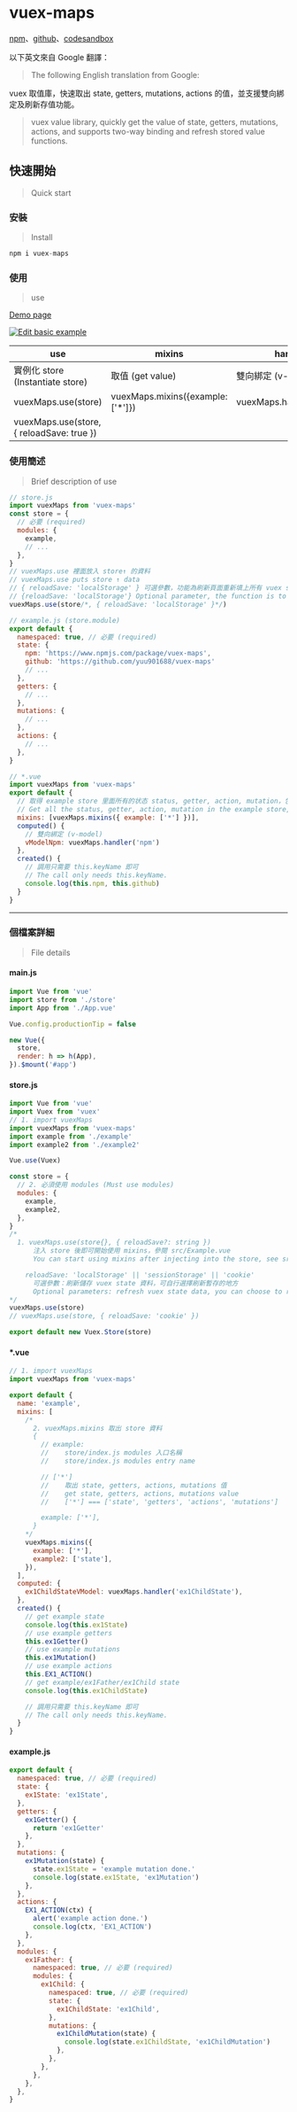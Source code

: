 # vuex-maps

[npm](https://www.npmjs.com/package/vuex-maps)、[github](https://github.com/yuu901688/vuex-maps)、[codesandbox](https://codesandbox.io/s/vuex-maps-mfyj8)

以下英文來自 Google 翻譯：

> The following English translation from Google:

vuex 取值庫，快速取出 state, getters, mutations, actions 的值，並支援雙向綁定及刷新存值功能。

> vuex value library, quickly get the value of state, getters, mutations, actions, and supports two-way binding and refresh stored value functions.

## 快速開始

> Quick start

### 安裝

> Install

```javascript
npm i vuex-maps
```

### 使用

> use

[Demo page](https://yuu901688.github.io/vuex-maps/)

[![Edit basic example](https://codesandbox.io/static/img/play-codesandbox.svg)](https://codesandbox.io/s/vuex-maps-mfyj8)

| use                                       | mixins                            | handler                   |
| ----------------------------------------- | --------------------------------- | ------------------------- |
| 實例化 store (Instantiate store)          | 取值 (get value)                  | 雙向綁定 (v-model)        |
| vuexMaps.use(store)                       | vuexMaps.mixins({example: ['*']}) | vuexMaps.handler('state') |
| vuexMaps.use(store, { reloadSave: true }) |                                   |                           |

### 使用簡述

> Brief description of use

```javascript
// store.js
import vuexMaps from 'vuex-maps'
const store = {
  // 必要 (required)
  modules: {
    example,
    // ...
  },
}
// vuexMaps.use 裡面放入 store↑ 的資料
// vuexMaps.use puts store ↑ data
// { reloadSave: 'localStorage' } 可選參數，功能為刷新頁面重新填上所有 vuex state 的值
// {reloadSave: 'localStorage'} Optional parameter, the function is to refresh the page and refill all vuex state values
vuexMaps.use(store/*, { reloadSave: 'localStorage' }*/)

// example.js (store.module)
export default {
  namespaced: true, // 必要 (required)
  state: {
    npm: 'https://www.npmjs.com/package/vuex-maps',
    github: 'https://github.com/yuu901688/vuex-maps'
    // ...
  },
  getters: {
    // ...
  },
  mutations: {
    // ...
  },
  actions: {
    // ...
  },
}

// *.vue
import vuexMaps from 'vuex-maps'
export default {
  // 取得 example store 里面所有的状态 status, getter, action, mutation，包括任何子層 modules 
  // Get all the status, getter, action, mutation in the example store, including any sub-layer modules
  mixins: [vuexMaps.mixins({ example: ['*'] })],
  computed() {
    // 雙向綁定 (v-model)
    vModelNpm: vuexMaps.handler('npm')
  },
  created() {
    // 調用只需要 this.keyName 即可
    // The call only needs this.keyName.
    console.log(this.npm, this.github)
  }
}
```

---

### 個檔案詳細
> File details

#### main.js

```javascript
import Vue from 'vue'
import store from './store'
import App from './App.vue'

Vue.config.productionTip = false

new Vue({
  store,
  render: h => h(App),
}).$mount('#app')
```

#### store.js

```javascript
import Vue from 'vue'
import Vuex from 'vuex'
// 1. import vuexMaps
import vuexMaps from 'vuex-maps'
import example from './example'
import example2 from './example2'

Vue.use(Vuex)

const store = {
  // 2. 必須使用 modules (Must use modules)
  modules: {
    example,
    example2,
  },
}
/* 
  1. vuexMaps.use(store{}, { reloadSave?: string })
      注入 store 後即可開始使用 mixins，參閱 src/Example.vue
      You can start using mixins after injecting into the store, see src/Example.vue.

    reloadSave: 'localStorage' || 'sessionStorage' || 'cookie'
      可選參數：刷新儲存 vuex state 資料，可自行選擇刷新暫存的地方
      Optional parameters: refresh vuex state data, you can choose to refresh the temporary storage location
*/
vuexMaps.use(store)
// vuexMaps.use(store, { reloadSave: 'cookie' })

export default new Vuex.Store(store)
```

#### \*.vue

```javascript
// 1. import vuexMaps
import vuexMaps from 'vuex-maps'

export default {
  name: 'example',
  mixins: [
    /* 
      2. vuexMaps.mixins 取出 store 資料
      {
        // example: 
        //    store/index.js modules 入口名稱
        //    store/index.js modules entry name

        // ['*']
        //    取出 state, getters, actions, mutations 值
        //    get state, getters, actions, mutations value
        //    ['*'] === ['state', 'getters', 'actions', 'mutations']

        example: ['*'],
      }
    */
    vuexMaps.mixins({
      example: ['*'],
      example2: ['state'],
    }),
  ],
  computed: {
    ex1ChildStateVModel: vuexMaps.handler('ex1ChildState'),
  },
  created() {
    // get example state
    console.log(this.ex1State)
    // use example getters
    this.ex1Getter()
    // use example mutations
    this.ex1Mutation()
    // use example actions
    this.EX1_ACTION()
    // get example/ex1Father/ex1Child state
    console.log(this.ex1ChildState)

    // 調用只需要 this.keyName 即可
    // The call only needs this.keyName.
  }
}
```

#### example.js

```javascript
export default {
  namespaced: true, // 必要 (required)
  state: {
    ex1State: 'ex1State',
  },
  getters: {
    ex1Getter() {
      return 'ex1Getter'
    },
  },
  mutations: {
    ex1Mutation(state) {
      state.ex1State = 'example mutation done.'
      console.log(state.ex1State, 'ex1Mutation')
    },
  },
  actions: {
    EX1_ACTION(ctx) {
      alert('example action done.')
      console.log(ctx, 'EX1_ACTION')
    },
  },
  modules: {
    ex1Father: {
      namespaced: true, // 必要 (required)
      modules: {
        ex1Child: {
          namespaced: true, // 必要 (required)
          state: {
            ex1ChildState: 'ex1Child',
          },
          mutations: {
            ex1ChildMutation(state) {
              console.log(state.ex1ChildState, 'ex1ChildMutation')
            },
          },
        },
      },
    },
  },
}
```

